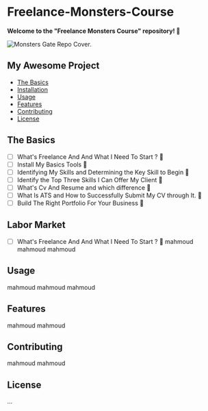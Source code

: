 # Freelance-Monsters-Course
**Welcome to the "Freelance Monsters Course" repository! 🚀**

![Monsters Gate Repo Cover.](https://i.ibb.co/h9rTXTr/409548442-6406707239433414-6626640852723569492-n.jpg)

## My Awesome Project

- [The Basics](#the_basics)
- [Installation](#installation)
- [Usage](#usage)
- [Features](#features)
- [Contributing](#contributing)
- [License](#license)

## The Basics
- [ ] What's Freelance And And What I Need To Start ? 🥇
- [ ] Install My Basics Tools 🥈
- [ ] Identifying My Skills and Determining the Key Skill to Begin 🥉
- [ ] Identify the Top Three Skills I Can Offer My Client 🤺
- [ ] What's Cv And Resume and which difference 📎
- [ ] What Is ATS and How to Successfully Submit My CV through It. 🤖
- [ ] Build The Right Portfolio For Your Business 🛄
## Labor Market
- [ ] What's Freelance And And What I Need To Start ? 🥇
mahmoud
mahmoud
mahmoud
## Usage
mahmoud
mahmoud
mahmoud
## Features
mahmoud
mahmoud
## Contributing
mahmoud
mahmoud
## License
...
